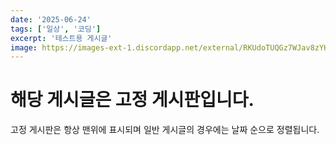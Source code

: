 ```yaml
---
date: '2025-06-24'
tags: ['일상', '코딩']
excerpt: '테스트용 게시글'
image: https://images-ext-1.discordapp.net/external/RKUdoTUQGz7WJav8zYHFTKdLxst3aF-YcEDY02TvLEU/%3Fwidth%3D160%26height%3D160/https/images-ext-1.discordapp.net/external/tyKYii-v19en4lIHJwTHGZcHfVHV_XMNjWVOKR1B2O8/https/cdn.discordapp.com/emojis/1322252776620687372.gif?width=160&height=160
---
```


# 해당 게시글은 고정 게시판입니다.

고정 게시판은 항상 맨위에 표시되며 일반 게시글의 경우에는 날짜 순으로 정렬됩니다.
